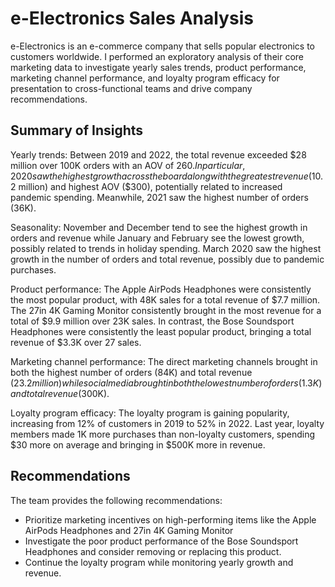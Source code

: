 # e-Electronics Sales Analysis

e-Electronics is an e-commerce company that sells popular electronics to customers worldwide. I performed an exploratory analysis of their core marketing data to investigate yearly sales trends, product performance, marketing channel performance, and loyalty program efficacy for presentation to cross-functional teams and drive company recommendations.

## Summary of Insights

Yearly trends: Between 2019 and 2022, the total revenue exceeded $28 million over 100K orders with an AOV of $260. In particular, 2020 saw the highest growth across the board along with the greatest revenue ($10.2 million) and highest AOV ($300), potentially related to increased pandemic spending. Meanwhile, 2021 saw the highest number of orders (36K).

Seasonality: November and December tend to see the highest growth in orders and revenue while January and February see the lowest growth, possibly related to trends in holiday spending. March 2020 saw the highest growth in the number of orders and total revenue, possibly due to pandemic purchases.

Product performance: The Apple AirPods Headphones were consistently the most popular product, with 48K sales for a total revenue of $7.7 million. The 27in 4K Gaming Monitor consistently brought in the most revenue for a total of $9.9 million over 23K sales. In contrast, the Bose Soundsport Headphones were consistently the least popular product, bringing a total revenue of $3.3K over 27 sales.

Marketing channel performance: The direct marketing channels brought in both the highest number of orders (84K) and total revenue ($23.2 million) while social media brought in both the lowest number of orders (1.3K) and total revenue ($300K).

Loyalty program efficacy: The loyalty program is gaining popularity, increasing from 12% of customers in 2019 to 52% in 2022. Last year, loyalty members made 1K more purchases than non-loyalty customers, spending $30 more on average and bringing in $500K more in revenue. 

## Recommendations

The team provides the following recommendations: 

- Prioritize marketing incentives on high-performing items like the Apple AirPods Headphones and 27in 4K Gaming Monitor
- Investigate the poor product performance of the Bose Soundsport Headphones and consider removing or replacing this product.
- Continue the loyalty program while monitoring yearly growth and revenue.
